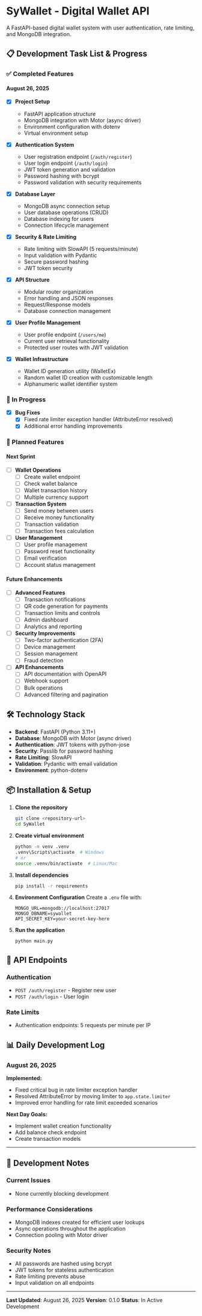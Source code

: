 # SyWallet - Digital Wallet API

A FastAPI-based digital wallet system with user authentication, rate limiting, and MongoDB integration.

## 📋 Development Task List & Progress

### ✅ Completed Features

#### **August 26, 2025**
- [x] **Project Setup**
  - FastAPI application structure
  - MongoDB integration with Motor (async driver)
  - Environment configuration with dotenv
  - Virtual environment setup

- [x] **Authentication System**
  - User registration endpoint (`/auth/register`)
  - User login endpoint (`/auth/login`)
  - JWT token generation and validation
  - Password hashing with bcrypt
  - Password validation with security requirements

- [x] **Database Layer**
  - MongoDB async connection setup
  - User database operations (CRUD)
  - Database indexing for users
  - Connection lifecycle management

- [x] **Security & Rate Limiting**
  - Rate limiting with SlowAPI (5 requests/minute)
  - Input validation with Pydantic
  - Secure password hashing
  - JWT token security

- [x] **API Structure**
  - Modular router organization
  - Error handling and JSON responses
  - Request/Response models
  - Database connection management

- [x] **User Profile Management**
  - User profile endpoint (`/users/me`)
  - Current user retrieval functionality
  - Protected user routes with JWT validation

- [x] **Wallet Infrastructure**
  - Wallet ID generation utility (WalletEx)
  - Random wallet ID creation with customizable length
  - Alphanumeric wallet identifier system

### 🚧 In Progress

- [x] **Bug Fixes**
  - [x] Fixed rate limiter exception handler (AttributeError resolved)
  - [x] Additional error handling improvements

### 📝 Planned Features

#### **Next Sprint**
- [ ] **Wallet Operations**
  - [ ] Create wallet endpoint
  - [ ] Check wallet balance
  - [ ] Wallet transaction history
  - [ ] Multiple currency support

- [ ] **Transaction System**
  - [ ] Send money between users
  - [ ] Receive money functionality
  - [ ] Transaction validation
  - [ ] Transaction fees calculation

- [ ] **User Management**
  - [ ] User profile management
  - [ ] Password reset functionality
  - [ ] Email verification
  - [ ] Account status management

#### **Future Enhancements**
- [ ] **Advanced Features**
  - [ ] Transaction notifications
  - [ ] QR code generation for payments
  - [ ] Transaction limits and controls
  - [ ] Admin dashboard
  - [ ] Analytics and reporting

- [ ] **Security Improvements**
  - [ ] Two-factor authentication (2FA)
  - [ ] Device management
  - [ ] Session management
  - [ ] Fraud detection

- [ ] **API Enhancements**
  - [ ] API documentation with OpenAPI
  - [ ] Webhook support
  - [ ] Bulk operations
  - [ ] Advanced filtering and pagination

## 🛠️ Technology Stack

- **Backend**: FastAPI (Python 3.11+)
- **Database**: MongoDB with Motor (async driver)
- **Authentication**: JWT tokens with python-jose
- **Security**: Passlib for password hashing
- **Rate Limiting**: SlowAPI
- **Validation**: Pydantic with email validation
- **Environment**: python-dotenv

## 📦 Installation & Setup

1. **Clone the repository**
   ```bash
   git clone <repository-url>
   cd SyWallet
   ```

2. **Create virtual environment**
   ```bash
   python -m venv .venv
   .venv\Scripts\activate  # Windows
   # or
   source .venv/bin/activate  # Linux/Mac
   ```

3. **Install dependencies**
   ```bash
   pip install -r requirements
   ```

4. **Environment Configuration**
   Create a `.env` file with:
   ```env
   MONGO_URL=mongodb://localhost:27017
   MONGO_DBNAME=sywallet
   API_SECRET_KEY=your-secret-key-here
   ```

5. **Run the application**
   ```bash
   python main.py
   ```

## 🔧 API Endpoints

### Authentication
- `POST /auth/register` - Register new user
- `POST /auth/login` - User login

### Rate Limits
- Authentication endpoints: 5 requests per minute per IP

## 📊 Daily Development Log

### August 26, 2025
**Implemented:**
- Fixed critical bug in rate limiter exception handler
- Resolved AttributeError by moving limiter to `app.state.limiter`
- Improved error handling for rate limit exceeded scenarios

**Next Day Goals:**
- Implement wallet creation functionality
- Add balance check endpoint
- Create transaction models

---

## 📝 Development Notes

### Current Issues
- None currently blocking development

### Performance Considerations
- MongoDB indexes created for efficient user lookups
- Async operations throughout the application
- Connection pooling with Motor driver

### Security Notes
- All passwords are hashed using bcrypt
- JWT tokens for stateless authentication
- Rate limiting prevents abuse
- Input validation on all endpoints

---

**Last Updated**: August 26, 2025
**Version**: 0.1.0
**Status**: In Active Development
